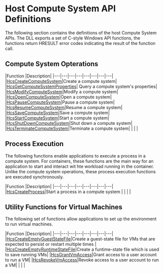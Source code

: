 # Host Compute System API Definitions

The following section contains the definitions of the host Compute System APIs. The DLL exports a set of C-style Windows API functions, the functions return HRESULT error codes indicating the result of the function call.


## Compute System Opterations
|Function   |Description|
|---|---|---|---|---|---|---|---|
|[HcsCreateComputeSystem](reference/HcsCreateComputeSystem.md)|Create a compute system|
|[HcsGetComputeSystemProperties](reference/HcsGetComputeSystemProperties.md)| Query a compute system's properties|
|[HcsModifyComputeSystem](reference/HcsModifyComputeSystem.md)|Modify a compute system|
|[HcsOpenComputeSystem](reference/HcsOpenComputeSystem.md)|Open a compute system|
|[HcsPauseComputeSystem](reference/HcsPauseComputeSystem.md)|Pause a compute system|
|[HcsResumeComputeSystem](reference/HcsResumeComputeSystem.md)|Resume a compute system|
|[HcsSaveComputeSystem](reference/HcsSaveComputeSystem.md)|Save a compute system|
|[HcsStartComputeSystem](reference/HcsStartComputeSystem.md)|Start a compute system|
|[HcsShutDownComputeSystem](reference/HcsShutDownComputeSystem.md)|Shut down a compute system|
|[HcsTerminateComputeSystem](reference/HcsTerminateComputeSystem.md)|Terminate a compute system|
|   |   |

## Process Execution
The following functions enable applications to execute a process in a compute system. For containers, these functions are the main way for an application to start and interact wit hte workload running in the container. Unlike the compute system operations, these process execution functions are executed synchronously. 

|Function   |Description|
|---|---|---|---|---|---|---|---|
|[HcsCreateProcess](reference/HcsCreateProcess.md)|Start a process in a compute system |
|   |   |

## Utility Functions for Virtual Machines
The following set of functions allow applications to set up the environment to run virtual machines.

|Function   |Description|
|---|---|---|---|---|---|---|---|
|[HcsCreateEmptyGuestStateFile](reference/HcsCreateEmptyGuestStateFile.md)|Create a guest-state file for VMs that are expected to persist or restart multiple times |
|[HcsCreateEmptyRuntimeStateFile](reference/HcsCreateEmptyRuntimeStateFile.md)|Create a funtime-state file which is used to save running VMs|
|[HcsGrantVmAccess](reference/HcsGrantVmAccess.md)|Grant access to a user account to run a VM|
|[HcsRevokeVmAccess](reference/HcsrevokeVmAccess.md)|Revoke access to a user account to run a VM|
|   |   |